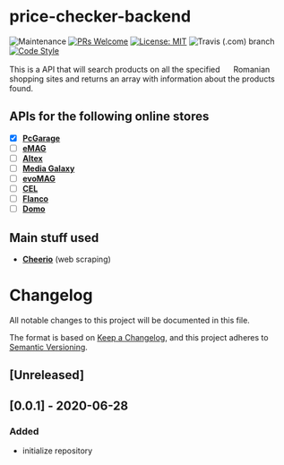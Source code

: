 # price-checker-backend

![Maintenance](https://img.shields.io/maintenance/yes/2020?style=flat-square)
[![PRs Welcome](https://img.shields.io/badge/PRs-welcome-brightgreen.svg?style=flat-square)](http://makeapullrequest.com)
[![License: MIT](https://img.shields.io/badge/License-MIT-yellow.svg?style=flat-square)](https://github.com/octavian-regatun/price-checker-backend/blob/master/LICENSE.md)
![Travis (.com) branch](https://img.shields.io/travis/com/octavian-regatun/price-checker-backend/master?style=flat-square)
[![Code Style](https://badgen.net/badge/code%20style/airbnb/ff5a5f?icon=airbnb)](https://github.com/airbnb/javascript)

This is a API that will search products on all the specified <img src="https://upload.wikimedia.org/wikipedia/commons/thumb/7/73/Flag_of_Romania.svg/1200px-Flag_of_Romania.svg.png" width="16"> Romanian <img src="https://upload.wikimedia.org/wikipedia/commons/thumb/7/73/Flag_of_Romania.svg/1200px-Flag_of_Romania.svg.png" width="16"> shopping sites and returns an array with information about the products found.

## APIs for the following online stores
- [x] **[PcGarage](https://www.pcgarage.ro/)**
- [ ] **[eMAG](https://www.emag.ro/)**
- [ ] **[Altex](https://altex.ro/)**
- [ ] **[Media Galaxy](https://mediagalaxy.ro/)**
- [ ] **[evoMAG](https://evomag.ro/)**
- [ ] **[CEL](https://cel.ro/)**
- [ ] **[Flanco](https://flanco.ro/)**
- [ ] **[Domo](https://domo.ro/)**

## Main stuff used
- **[Cheerio](https://www.npmjs.com/package/cheerio)** (web scraping)

# Changelog
All notable changes to this project will be documented in this file.

The format is based on [Keep a Changelog](https://keepachangelog.com/en/1.0.0/),
and this project adheres to [Semantic Versioning](https://semver.org/spec/v2.0.0.html).

## [Unreleased]

## [0.0.1] - 2020-06-28

### Added

- initialize repository
